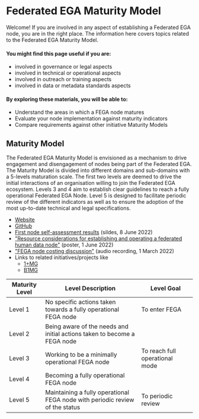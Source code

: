 # Federated EGA Maturity Model

Welcome! If you are involved in any aspect of establishing a Federated EGA node, you are in the right place. The information here covers topics related to the Federated EGA Maturity Model.

#### You might find this page useful if you are:
- involved in governance or legal aspects
- involved in technical or operational aspects
- involved in outreach or training aspects
- involved in data or metadata standards aspects

#### By exploring these materials, you will be able to:
- Understand the areas in which a FEGA node matures
- Evaluate your node implementation against maturity indicators
- Compare requirements against other initiative Maturity Models

## Maturity Model

The Federated EGA Maturity Model is envisioned as a mechanism to drive engagement and disengagement of nodes being part of the Federated EGA. The Maturity Model is divided into different domains and sub-domains with a 5-levels maturation scale. The first two levels are deemed to drive the initial interactions of an organisation willing to join the Federated EGA ecosystem. Levels 3 and 4 aim to establish clear guidelines to reach a fully operational Federated EGA Node. Level 5 is designed to facilitate periodic review of the different indicators as well as to ensure the adoption of the most up-to-date technical and legal specifications.

  - [Website](https://inab.github.io/fega-mm/)
  - [GitHub](https://github.com/inab/fega-mm) 
  - [First node self-assessment results](https://docs.google.com/presentation/d/1asFVR4a-luoh7jdQJcp3A2RP0-druX1LaXPk-r7FVsY/edit#slide=id.g121731fd043_2_86) (sildes, 8 June 2022)
- ["Resource considerations for establishing and operating a federated human data node"](https://doi.org/10.7490/f1000research.1118967.1) (poster, 1 June 2022)
- ["FEGA node costing discussion"](https://drive.google.com/file/d/1XjPH3sI69Hqcz7fXO1B_ThWYTayien8l/view?usp=sharing) (audio recording, 1 March 2022)
- Links to related initiatives/projects like
  - [1+MG](https://digital-strategy.ec.europa.eu/en/policies/1-million-genomes#:~:text=The%20'1%2B%20Million%20Genomes',healthcare%20and%20health%20policy%20making.)
  - [B1MG](https://b1mg-project.eu/)

| Maturity Level | Level Description | Level Goal |
| --- | --- | --- |
| Level 1 | No specific actions taken towards a fully operational FEGA node | To enter FEGA |
| Level 2 | Being aware of the needs and initial actions taken to become a FEGA node | |
| Level 3 | Working to be a minimally operational FEGA node | To reach full operational mode |
| Level 4 | Becoming a fully operational FEGA node | |
| Level 5 | Maintaining a fully operational FEGA node with periodic review of the status | To periodic review |
